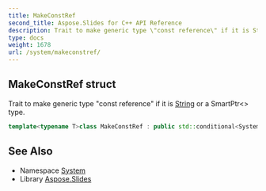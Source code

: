 ```yaml
---
title: MakeConstRef
second_title: Aspose.Slides for C++ API Reference
description: Trait to make generic type \"const reference\" if it is String or a SmartPtr<> type.
type: docs
weight: 1678
url: /system/makeconstref/
---
```

## MakeConstRef struct


Trait to make generic type \"const reference\" if it is [String](../string/) or a SmartPtr<> type.

```cpp
template<typename T>class MakeConstRef : public std::conditional<System::detail::is_a<T, System::SmartPtr>::value||std::is_same<System::String, T>::value, const T &, T>
```

## See Also

* Namespace [System](../)
* Library [Aspose.Slides](../../)